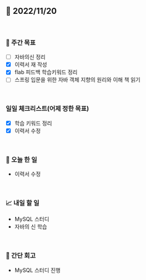 ## 📅 2022/11/20

<br/>

### 🏹 주간 목표

- [ ] 자바의신 정리
- [x] 이력서 재 작성
- [x] flab 피드백 학습키워드 정리
- [ ] 스프링 입문을 위한 자바 객체 지향의 원리와 이해 책 읽기

<br/>

### 일일 체크리스트(어제 정한 목표)

- [x] 학습 키워드 정리
- [x] 이력서 수정

<br/>

### 💯 오늘 한 일

- 이력서 수정

<br/>

### 📈 내일 할 일

- MySQL 스터디
- 자바의 신 학습

<br/>

### 🧐 간단 회고

- MySQL 스터디 진행
